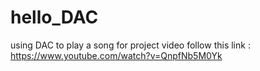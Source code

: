 # hello_DAC
using DAC to play a song
for project video follow this link : https://www.youtube.com/watch?v=QnpfNb5M0Yk
